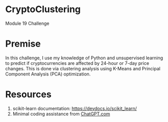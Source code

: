 # CryptoClustering
Module 19 Challenge

# Premise
In this challenge, I use my knowledge of Python and unsupervised learning to predict if cryptocurrencies are affected by 24-hour or 7-day price changes. This is done via clustering analysis using K-Means and Principal Component Analysis (PCA) optimization. 

# Resources
1) scikit-learn documentation: https://devdocs.io/scikit_learn/
2) Minimal coding assistance from [ChatGPT.com](https://chat.openai.com/)